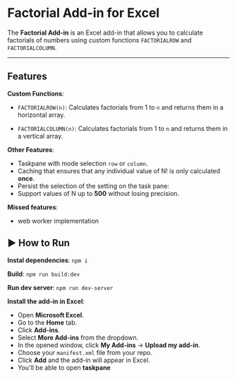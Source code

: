 # Factorial Add-in for Excel

The **Factorial Add-in** is an Excel add-in that allows you to calculate factorials of numbers using custom functions `FACTORIALROW` and `FACTORIALCOLUMN`.

---

## Features

**Custom Functions**:

- `FACTORIALROW(n)`: Calculates factorials from 1 to `n` and returns them in a horizontal array.

- `FACTORIALCOLUMN(n)`: Calculates factorials from 1 to `n` and returns them in a vertical array.

**Other Features**:

- Taskpane with mode selection `row` or `column`.
- Caching that ensures that any individual value of N! is only calculated **once**.
- Persist the selection of the setting on the task pane:
- Support values of N up to **500** without losing precision.

**Missed features**:

- web worker implementation

## ▶️ How to Run

**Instal dependencies**:
`npm i`

**Build**:
`npm run build:dev`

**Run dev server**:
`npm run dev-server`

**Install the add-in in Excel**:

- Open **Microsoft Excel**.
- Go to the **Home** tab.
- Click **Add-ins**.
- Select **More Add-ins** from the dropdown.
- In the opened window, click **My Add-ins** → **Upload my add-in**.
- Choose your `manifest.xml` file from your repo.
- Click **Add** and the add-in will appear in Excel.
- You'll be able to open **taskpane**
